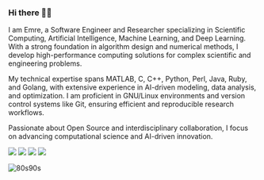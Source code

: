 ### Hi there 👋🏽

I am Emre, a Software Engineer and Researcher specializing in Scientific Computing, Artificial Intelligence, Machine Learning, and Deep Learning. With a strong foundation in algorithm design and numerical methods, I develop high-performance computing solutions for complex scientific and engineering problems.

My technical expertise spans MATLAB, C, C++, Python, Perl, Java, Ruby, and Golang, with extensive experience in AI-driven modeling, data analysis, and optimization. I am proficient in GNU/Linux environments and version control systems like Git, ensuring efficient and reproducible research workflows.

Passionate about Open Source and interdisciplinary collaboration, I focus on advancing computational science and AI-driven innovation.
 

[<img src="https://img.shields.io/badge/twitter-%2312100E.svg?&style=for-the-badge&logo=x&logoColor=white%22" />](https://x.com/emre.sci.ai/)
[<img src = "https://img.shields.io/badge/instagram-%23E4405F.svg?style=for-the-badge&logo=instagram&logoColor=white">](https://www.instagram.com/emre.sci.ai/)
[<img src="https://img.shields.io/badge/linkedin-%230077B5.svg?&style=for-the-badge&logo=linkedin&logoColor=white" />](http://linkedin.com)
[<img src ="https://img.shields.io/badge/Website-ed-%23.svg?&style=for-the-badge&logo=&logoColor=white%22">](https://emre-demirbag.github.io/)


![80s90s](https://user-images.githubusercontent.com/77526623/151553389-450d7579-e8ee-42df-a19f-cfdab43d1ea2.jpg)
